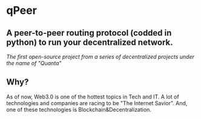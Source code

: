 # qPeer
## A peer-to-peer routing protocol (codded in python) to run your decentralized network.

*The first open-source project from a series of decentralized projects under the name of "Quanta"*

## Why?
As of now, Web3.0 is one of the hottest topics in Tech and IT. A lot of technologies and companies are racing to be "The Internet Savior".
And, one of these technologies is Blockchain&Decentralization.  
